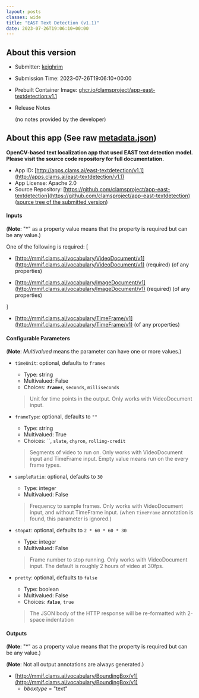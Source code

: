 ```yaml
---
layout: posts
classes: wide
title: "EAST Text Detection (v1.1)"
date: 2023-07-26T19:06:10+00:00
---
```

## About this version

- Submitter: [keighrim](https://github.com/keighrim)
- Submission Time: 2023-07-26T19:06:10+00:00
- Prebuilt Container Image: [ghcr.io/clamsproject/app-east-textdetection:v1.1](https://github.com/clamsproject/app-east-textdetection/pkgs/container/app-east-textdetection/v1.1)
- Release Notes

    (no notes provided by the developer)

## About this app (See raw [metadata.json](metadata.json))

**OpenCV-based text localization app that used EAST text detection model. Please visit the source code repository for full documentation.**

- App ID: [http://apps.clams.ai/east-textdetection/v1.1](http://apps.clams.ai/east-textdetection/v1.1)
- App License: Apache 2.0
- Source Repository: [https://github.com/clamsproject/app-east-textdetection](https://github.com/clamsproject/app-east-textdetection) ([source tree of the submitted version](https://github.com/clamsproject/app-east-textdetection/tree/v1.1))


#### Inputs
(**Note**: "*" as a property value means that the property is required but can be any value.)

One of the following is required: [
- [http://mmif.clams.ai/vocabulary/VideoDocument/v1](http://mmif.clams.ai/vocabulary/VideoDocument/v1) (required)
(of any properties)

- [http://mmif.clams.ai/vocabulary/ImageDocument/v1](http://mmif.clams.ai/vocabulary/ImageDocument/v1) (required)
(of any properties)



]
- [http://mmif.clams.ai/vocabulary/TimeFrame/v1](http://mmif.clams.ai/vocabulary/TimeFrame/v1)
(of any properties)



#### Configurable Parameters
(**Note**: _Multivalued_ means the parameter can have one or more values.)

- `timeUnit`: optional, defaults to `frames`

    - Type: string
    - Multivalued: False
    - Choices: **_`frames`_**, `seconds`, `milliseconds`


    > Unit for time points in the output. Only works with VideoDocument input.
- `frameType`: optional, defaults to `""`

    - Type: string
    - Multivalued: True
    - Choices: ``, `slate`, `chyron`, `rolling-credit`


    > Segments of video to run on. Only works with VideoDocument input and TimeFrame input. Empty value means run on the every frame types.
- `sampleRatio`: optional, defaults to `30`

    - Type: integer
    - Multivalued: False


    > Frequency to sample frames. Only works with VideoDocument input, and without TimeFrame input. (when `TimeFrame` annotation is found, this parameter is ignored.)
- `stopAt`: optional, defaults to `2 * 60 * 60 * 30`

    - Type: integer
    - Multivalued: False


    > Frame number to stop running. Only works with VideoDocument input. The default is roughly 2 hours of video at 30fps.
- `pretty`: optional, defaults to `false`

    - Type: boolean
    - Multivalued: False
    - Choices: **_`false`_**, `true`


    > The JSON body of the HTTP response will be re-formatted with 2-space indentation


#### Outputs
(**Note**: "*" as a property value means that the property is required but can be any value.)

(**Note**: Not all output annotations are always generated.)

- [http://mmif.clams.ai/vocabulary/BoundingBox/v1](http://mmif.clams.ai/vocabulary/BoundingBox/v1)
    - _bboxtype_ = "text"

